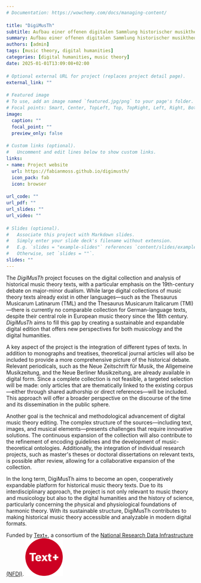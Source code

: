 ```yaml
---
# Documentation: https://wowchemy.com/docs/managing-content/

title: "DigiMusTh"
subtitle: Aufbau einer offenen digitalen Sammlung historischer musiktheoretischer Texte aus dem deutschsprachigen Raum anhand von Beispielen aus dem 19. Jahrhundert  
summary: Aufbau einer offenen digitalen Sammlung historischer musiktheoretischer Texte aus dem deutschsprachigen Raum anhand von Beispielen aus dem 19. Jahrhundert  
authors: [admin]
tags: [music theory, digital humanities]
categories: [digital humanities, music theory]
date: 2025-01-01T13:09:08+02:00

# Optional external URL for project (replaces project detail page).
external_link: ""

# Featured image
# To use, add an image named `featured.jpg/png` to your page's folder.
# Focal points: Smart, Center, TopLeft, Top, TopRight, Left, Right, BottomLeft, Bottom, BottomRight.
image:
  caption: ""
  focal_point: ""
  preview_only: false

# Custom links (optional).
#   Uncomment and edit lines below to show custom links.
links:
- name: Project website
  url: https://fabianmoss.github.io/digimusth/
  icon_pack: fab
  icon: browser

url_code: ""
url_pdf: ""
url_slides: ""
url_video: ""

# Slides (optional).
#   Associate this project with Markdown slides.
#   Simply enter your slide deck's filename without extension.
#   E.g. `slides = "example-slides"` references `content/slides/example-slides.md`.
#   Otherwise, set `slides = ""`.
slides: ""
---
```


The _DigiMusTh_ project focuses on the digital collection and analysis of historical music theory texts, with a particular emphasis on the 19th-century debate on major-minor dualism. While large digital collections of music theory texts already exist in other languages—such as the Thesaurus Musicarum Latinarum (TML) and the Thesaurus Musicarum Italicarum (TMI)—there is currently no comparable collection for German-language texts, despite their central role in European music theory since the 18th century. _DigiMusTh_ aims to fill this gap by creating a sustainable and expandable digital edition that offers new perspectives for both musicology and the digital humanities.

A key aspect of the project is the integration of different types of texts. In addition to monographs and treatises, theoretical journal articles will also be included to provide a more comprehensive picture of the historical debate. Relevant periodicals, such as the Neue Zeitschrift für Musik, the Allgemeine Musikzeitung, and the Neue Berliner Musikzeitung, are already available in digital form. Since a complete collection is not feasible, a targeted selection will be made: only articles that are thematically linked to the existing corpus—either through shared authorship or direct references—will be included. This approach will offer a broader perspective on the discourse of the time and its dissemination in the public sphere.

Another goal is the technical and methodological advancement of digital music theory editing. The complex structure of the sources—including text, images, and musical elements—presents challenges that require innovative solutions. The continuous expansion of the collection will also contribute to the refinement of encoding guidelines and the development of music-theoretical ontologies. Additionally, the integration of individual research projects, such as master's theses or doctoral dissertations on relevant texts, is possible after review, allowing for a collaborative expansion of the collection.

In the long term, DigiMusTh aims to become an open, cooperatively expandable platform for historical music theory texts. Due to its interdisciplinary approach, the project is not only relevant to music theory and musicology but also to the digital humanities and the history of science, particularly concerning the physical and physiological foundations of harmonic theory. With its sustainable structure, DigiMusTh contributes to making historical music theory accessible and analyzable in modern digital formats.

Funded by [Text+](https://text-plus.org/en/), a consortium of the [National Research Data Infrastructure (NFDI)](https://www.dfg.de/de/foerderung/foerderinitiativen/nfdi).
<img src="text-plus-logo.svg" alt="Text+ Logo" width="100"/>
